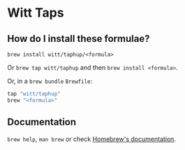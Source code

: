 # Witt Taps

## How do I install these formulae?

`brew install witt/taphup/<formula>`

Or `brew tap witt/taphup` and then `brew install <formula>`.

Or, in a `brew bundle` `Brewfile`:

```ruby
tap "witt/taphup"
brew "<formula>"
```

## Documentation

`brew help`, `man brew` or check [Homebrew's documentation](https://docs.brew.sh).
